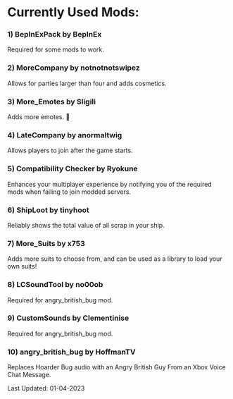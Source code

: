 # __Currently Used Mods:__


### 1) **BepInExPack** by BepInEx
Required for some mods to work.

### 2) **MoreCompany** by notnotnotswipez
Allows for parties larger than four and adds cosmetics.

### 3) **More_Emotes** by Sligili
Adds more emotes. :middle_finger: 

### 4) **LateCompany** by anormaltwig
Allows players to join after the game starts.

### 5) **Compatibility Checker** by Ryokune
Enhances your multiplayer experience by notifying you of the required mods when failing to join modded servers.

### 6) **ShipLoot** by tinyhoot
Reliably shows the total value of all scrap in your ship.

### 7) **More_Suits** by x753
Adds more suits to choose from, and can be used as a library to load your own suits!

### 8) **LCSoundTool** by no00ob
Required for angry_british_bug mod.

### 9) **CustomSounds** by Clementinise
Required for angry_british_bug mod.

### 10) **angry_british_bug** by HoffmanTV
Replaces Hoarder Bug audio with an Angry British Guy From an Xbox Voice Chat Message.


Last Updated: 01-04-2023